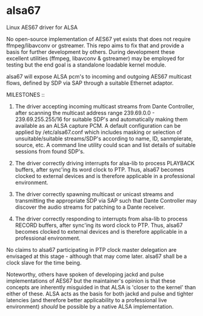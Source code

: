 # alsa67
Linux AES67 driver for ALSA

No open-source implementation of AES67 yet exists that does not require ffmpeg/libavconv or gstreamer. This repo aims to fix that and provide a basis for further development by others. During development these excellent utilities (ffmpeg, libavconv & gstreamer) may be employed for testing but the end goal is a standalone loadable kernel module.

alsa67 will expose ALSA pcm's to incoming and outgoing AES67 multicast flows, defined by SDP via SAP through a suitable Ethernet adaptor.

MILESTONES ::

1) The driver accepting incoming multicast streams from Dante Controller, after scanning the multicast address range 239.69.0.0 - 239.69.255.255/16 for suitable SDP's and automatically making them available as an ALSA capture PCM. A default configuration can be applied by /etc/alsa67.conf which includes masking or selection of unsuitable/suitable streams/SDP's according to name, ID, sanmplerate, source, etc. A command line utility could scan and list details of suitable sessions from found SDP's.

2) The driver correctly driving interrupts for alsa-lib to process PLAYBACK buffers, after sync'ing its word clock to PTP. Thus, alsa67 becomes clocked to external devices and is therefore applicable in a professional environment.

3) The driver correctly spawning multicast or unicast streams and transmitting the appropriate SDP via SAP such that Dante Controller may discover the audio streams for patching to a Dante receiver.

4) The driver correctly responding to interrupts from alsa-lib to process RECORD buffers, after sync'ing its word clock to PTP. Thus, alsa67 becomes clocked to external devices and is therefore applicable in a professional environment.

No claims to alsa67 participating in PTP clock master delegation are envisaged at this stage - although that may come later. alsa67 shall be a clock slave for the time being.

Noteworthy, others have spoken of developing jackd and pulse implementations of AES67 but the maintainer's opinion is that these concepts are inherently misguided in that ALSA is 'closer to the kernel' than either of these. ALSA acts as the basis for both jackd and pulse and tighter latencies (and therefore better applicability to a professional live environment) *should* be possible by a native ALSA implementation.




